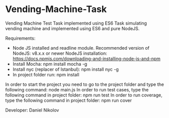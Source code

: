 # Vending-Machine-Task
Vending Machine Test Task implemented using ES6
Task simulating vending machine and implemented using ES6 and pure NodeJS.

Requirements:
- Node JS installed and readline module. Recommended version of NodeJS: v8.x.x or newer
  NodeJS installation: https://docs.npmjs.com/downloading-and-installing-node-js-and-npm
- Install Mocha: npm install mocha -g
- Install nyc (replacer of Istanbul): npm install nyc -g
- In project folder run: npm install

In order to start the project you need to go to the project folder and type the following command:
node main.js
In order to run test cases, type the following command in project folder: npm run test
In order to run coverage, type the following command in project folder: npm run cover

Developer: Daniel Nikolov
